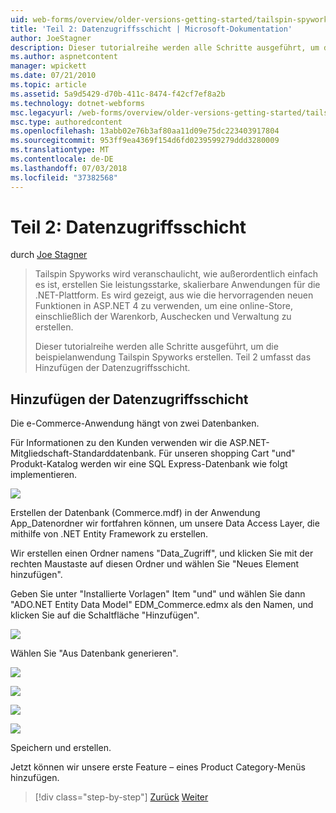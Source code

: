 ```yaml
---
uid: web-forms/overview/older-versions-getting-started/tailspin-spyworks/tailspin-spyworks-part-2
title: 'Teil 2: Datenzugriffsschicht | Microsoft-Dokumentation'
author: JoeStagner
description: Dieser tutorialreihe werden alle Schritte ausgeführt, um die beispielanwendung Tailspin Spyworks erstellen. Teil 2 umfasst das Hinzufügen der Datenzugriffsschicht.
ms.author: aspnetcontent
manager: wpickett
ms.date: 07/21/2010
ms.topic: article
ms.assetid: 5a9d5429-d70b-411c-8474-f42cf7ef8a2b
ms.technology: dotnet-webforms
msc.legacyurl: /web-forms/overview/older-versions-getting-started/tailspin-spyworks/tailspin-spyworks-part-2
msc.type: authoredcontent
ms.openlocfilehash: 13abb02e76b3af80aa11d09e75dc223403917804
ms.sourcegitcommit: 953ff9ea4369f154d6fd0239599279ddd3280009
ms.translationtype: MT
ms.contentlocale: de-DE
ms.lasthandoff: 07/03/2018
ms.locfileid: "37382568"
---
```

<a name="part-2-data-access-layer"></a>Teil 2: Datenzugriffsschicht
====================
durch [Joe Stagner](https://github.com/JoeStagner)

> Tailspin Spyworks wird veranschaulicht, wie außerordentlich einfach es ist, erstellen Sie leistungsstarke, skalierbare Anwendungen für die .NET-Plattform. Es wird gezeigt, aus wie die hervorragenden neuen Funktionen in ASP.NET 4 zu verwenden, um eine online-Store, einschließlich der Warenkorb, Auschecken und Verwaltung zu erstellen.
> 
> Dieser tutorialreihe werden alle Schritte ausgeführt, um die beispielanwendung Tailspin Spyworks erstellen. Teil 2 umfasst das Hinzufügen der Datenzugriffsschicht.


## <a id="_Toc260221668"></a>  Hinzufügen der Datenzugriffsschicht

Die e-Commerce-Anwendung hängt von zwei Datenbanken.

Für Informationen zu den Kunden verwenden wir die ASP.NET-Mitgliedschaft-Standarddatenbank. Für unseren shopping Cart "und" Produkt-Katalog werden wir eine SQL Express-Datenbank wie folgt implementieren.

![](tailspin-spyworks-part-2/_static/image1.jpg)

Erstellen der Datenbank (Commerce.mdf) in der Anwendung App\_Datenordner wir fortfahren können, um unsere Data Access Layer, die mithilfe von .NET Entity Framework zu erstellen.

Wir erstellen einen Ordner namens "Data\_Zugriff", und klicken Sie mit der rechten Maustaste auf diesen Ordner und wählen Sie "Neues Element hinzufügen".

Geben Sie unter "Installierte Vorlagen" Item "und" und wählen Sie dann "ADO.NET Entity Data Model" EDM\_Commerce.edmx als den Namen, und klicken Sie auf die Schaltfläche "Hinzufügen".

![](tailspin-spyworks-part-2/_static/image2.jpg)

Wählen Sie "Aus Datenbank generieren".

![](tailspin-spyworks-part-2/_static/image1.png)

![](tailspin-spyworks-part-2/_static/image2.png)

![](tailspin-spyworks-part-2/_static/image3.png)

![](tailspin-spyworks-part-2/_static/image3.jpg)

Speichern und erstellen.

Jetzt können wir unsere erste Feature – eines Product Category-Menüs hinzufügen.

> [!div class="step-by-step"]
> [Zurück](tailspin-spyworks-part-1.md)
> [Weiter](tailspin-spyworks-part-3.md)
